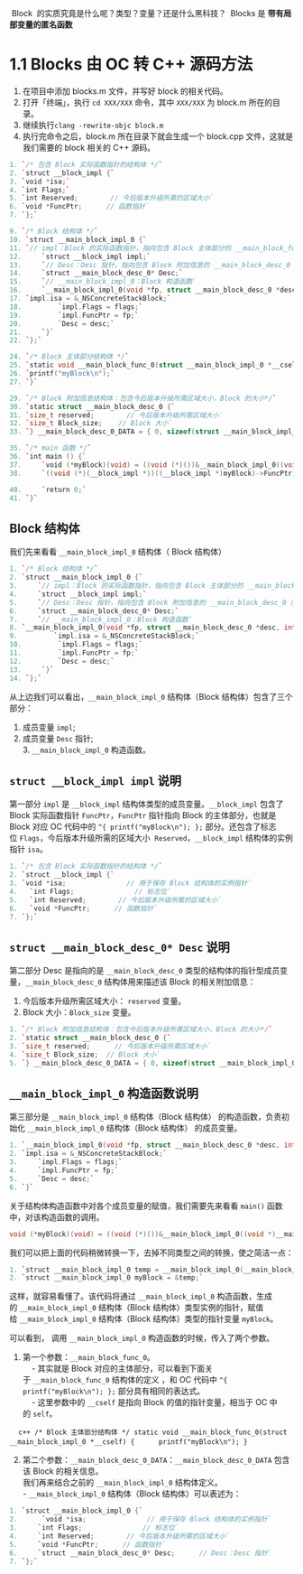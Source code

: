  Block  的实质究竟是什么呢？类型？变量？还是什么黑科技？
 Blocks 是 **带有局部变量的匿名函数**
# 1.1 Blocks 由 OC 转 C++ 源码方法
1. 在项目中添加 blocks.m 文件，并写好 block 的相关代码。
2. 打开「终端」，执行 `cd XXX/XXX` 命令，其中 `XXX/XXX` 为 block.m 所在的目录。
3. 继续执行`clang -rewrite-objc block.m`
4. 执行完命令之后，block.m 所在目录下就会生成一个 block.cpp 文件，这就是我们需要的 block 相关的 C++ 源码。
```c++
1. `/* 包含 Block 实际函数指针的结构体 */`
2. `struct __block_impl {`
3. `void *isa;`
4. `int Flags;`               
5. `int Reserved;        // 今后版本升级所需的区域大小`
6. `void *FuncPtr;      // 函数指针`
7. `};`

9. `/* Block 结构体 */`
10. `struct __main_block_impl_0 {`
11. `// impl：Block 的实际函数指针，指向包含 Block 主体部分的 __main_block_func_0 结构体`
12.     `struct __block_impl impl;`
13.     `// Desc：Desc 指针，指向包含 Block 附加信息的 __main_block_desc_0（） 结构体`
14.     `struct __main_block_desc_0* Desc;`
15.     `// __main_block_impl_0：Block 构造函数`
16.     `__main_block_impl_0(void *fp, struct __main_block_desc_0 *desc, int flags=0) {`
17. `impl.isa = &_NSConcreteStackBlock;`
18.         `impl.Flags = flags;`
19.         `impl.FuncPtr = fp;`
20.         `Desc = desc;`
21.     `}`
22. `};`

24. `/* Block 主体部分结构体 */`
25. `static void __main_block_func_0(struct __main_block_impl_0 *__cself) {`
26. `printf("myBlock\n");`
27. `}`

29. `/* Block 附加信息结构体：包含今后版本升级所需区域大小，Block 的大小*/`
30. `static struct __main_block_desc_0 {`
31. `size_t reserved;        // 今后版本升级所需区域大小`
32. `size_t Block_size;    // Block 大小`
33. `} __main_block_desc_0_DATA = { 0, sizeof(struct __main_block_impl_0)};`

35. `/* main 函数 */`
36. `int main () {`
37.     `void (*myBlock)(void) = ((void (*)())&__main_block_impl_0((void *)__main_block_func_0, &__main_block_desc_0_DATA));`
38.     `((void (*)(__block_impl *))((__block_impl *)myBlock)->FuncPtr)((__block_impl *)myBlock);`

40.     `return 0;`
41. `}`
```
## Block 结构体

我们先来看看 `__main_block_impl_0` 结构体（ Block 结构体）
```c++
1. `/* Block 结构体 */`
2. `struct __main_block_impl_0 {`
3.     `// impl：Block 的实际函数指针，指向包含 Block 主体部分的 __main_block_func_0 结构体`
4.     `struct __block_impl impl;`
5.     `// Desc：Desc 指针，指向包含 Block 附加信息的 __main_block_desc_0（） 结构体`
6.     `struct __main_block_desc_0* Desc;`
7.     `// __main_block_impl_0：Block 构造函数`
8. `__main_block_impl_0(void *fp, struct __main_block_desc_0 *desc, int flags=0) {`
9.         `impl.isa = &_NSConcreteStackBlock;`
10.         `impl.Flags = flags;`
11.         `impl.FuncPtr = fp;`
12.         `Desc = desc;`
13.     `}`
14. `};`
```
从上边我们可以看出，`__main_block_impl_0` 结构体（Block 结构体）包含了三个部分：

1. 成员变量 `impl`;
2. 成员变量 `Desc` 指针;  
 3. `__main_block_impl_0` 构造函数。
## `struct __block_impl impl` 说明

第一部分 `impl` 是 `__block_impl` 结构体类型的成员变量。`__block_impl` 包含了 Block 实际函数指针 `FuncPtr`，`FuncPtr` 指针指向 Block 的主体部分，也就是 Block 对应 OC 代码中的 `^{ printf("myBlock\n"); };` 部分。还包含了标志位 `Flags`，今后版本升级所需的区域大小  `Reserved`，`__block_impl` 结构体的实例指针 `isa`。
```c++
1. `/* 包含 Block 实际函数指针的结构体 */`
2. `struct __block_impl {`
3. `void *isa;               // 用于保存 Block 结构体的实例指针`
4.   `int Flags;               // 标志位`
5.   `int Reserved;        // 今后版本升级所需的区域大小`
6.   `void *FuncPtr;      // 函数指针`
7. `};`
```
## `struct __main_block_desc_0* Desc` 说明
第二部分 Desc 是指向的是 `__main_block_desc_0` 类型的结构体的指针型成员变量，`__main_block_desc_0` 结构体用来描述该 Block 的相关附加信息：

1. 今后版本升级所需区域大小： `reserved` 变量。
2. Block 大小：`Block_size` 变量。
 ```c++
 1. `/* Block 附加信息结构体：包含今后版本升级所需区域大小，Block 的大小*/`
2. `static struct __main_block_desc_0 {`
3. `size_t reserved;      // 今后版本升级所需区域大小`
4. `size_t Block_size;  // Block 大小`
5. `} __main_block_desc_0_DATA = { 0, sizeof(struct __main_block_impl_0)};`
```

## `__main_block_impl_0` 构造函数说明
第三部分是 `__main_block_impl_0` 结构体（Block 结构体） 的构造函数，负责初始化 `__main_block_impl_0` 结构体（Block 结构体） 的成员变量。
```c++
1. `__main_block_impl_0(void *fp, struct __main_block_desc_0 *desc, int flags=0) {`
2. `impl.isa = &_NSConcreteStackBlock;`
3.     `impl.Flags = flags;`
4.     `impl.FuncPtr = fp;`
5.     `Desc = desc;`
6. `}`
```
关于结构体构造函数中对各个成员变量的赋值，我们需要先来看看 `main()` 函数中，对该构造函数的调用。
```c++
void (*myBlock)(void) = ((void (*)())&__main_block_impl_0((void *)__main_block_func_0, &__main_block_desc_0_DATA));
```
我们可以把上面的代码稍微转换一下，去掉不同类型之间的转换，使之简洁一点：
```c++
1. `struct __main_block_impl_0 temp = __main_block_impl_0(__main_block_func_0, &__main_block_desc_0_DATA);`
2. `struct __main_block_impl_0 myBlock = &temp;`
```
这样，就容易看懂了。该代码将通过 `__main_block_impl_0` 构造函数，生成的 `__main_block_impl_0` 结构体（Block 结构体）类型实例的指针，赋值给 `__main_block_impl_0` 结构体（Block 结构体）类型的指针变量 `myBlock`。

可以看到， 调用 `__main_block_impl_0` 构造函数的时候，传入了两个参数。

1. 第一个参数：`__main_block_func_0`。  
        - 其实就是 Block 对应的主体部分，可以看到下面关于 `__main_block_func_0` 结构体的定义 ，和 OC 代码中 `^{ printf("myBlock\n"); };` 部分具有相同的表达式。  
        - 这里参数中的 `__cself` 是指向 Block 的值的指针变量，相当于 OC 中的 `self`。  

    `c++ /* Block 主体部分结构体 */ static void __main_block_func_0(struct __main_block_impl_0 *__cself) {      printf("myBlock\n"); }`     

2. 第二个参数：`__main_block_desc_0_DATA`：`__main_block_desc_0_DATA` 包含该 Block 的相关信息。  
    我们再来结合之前的 `__main_block_impl_0` 结构体定义。  
    - `__main_block_impl_0` 结构体（Block 结构体）可以表述为：
```c++
1. `struct __main_block_impl_0 {`
2.      `void *isa;               // 用于保存 Block 结构体的实例指针`
3.     `int Flags;               // 标志位`
4.     `int Reserved;        // 今后版本升级所需的区域大小`
5.     `void *FuncPtr;      // 函数指针`
6.     `struct __main_block_desc_0* Desc;      // Desc：Desc 指针`
7. `};`
```
